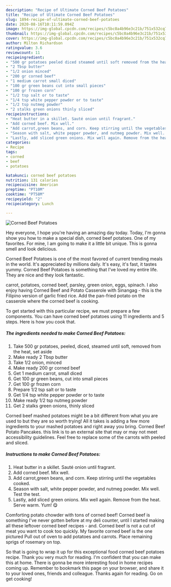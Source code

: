 ```yaml
---
description: "Recipe of Ultimate Corned Beef Potatoes"
title: "Recipe of Ultimate Corned Beef Potatoes"
slug: 1894-recipe-of-ultimate-corned-beef-potatoes
date: 2020-08-16T10:11:59.094Z
image: https://img-global.cpcdn.com/recipes/c5bc0a4b96e3c21b/751x532cq70/corned-beef-potatoes-recipe-main-photo.jpg
thumbnail: https://img-global.cpcdn.com/recipes/c5bc0a4b96e3c21b/751x532cq70/corned-beef-potatoes-recipe-main-photo.jpg
cover: https://img-global.cpcdn.com/recipes/c5bc0a4b96e3c21b/751x532cq70/corned-beef-potatoes-recipe-main-photo.jpg
author: Milton Richardson
ratingvalue: 3.6
reviewcount: 11
recipeingredient:
- "500 gr potatoes peeled diced steamed until soft removed from the heat set aside"
- "2 Tbsp butter"
- "1/2 onion minced"
- "200 gr corned beef"
- "1 medium carrot small diced"
- "100 gr green beans cut into small pieces"
- "100 gr frozen corn"
- "1/2 tsp salt or to taste"
- "1/4 tsp white pepper powder or to taste"
- "1/2 tsp nutmeg powder"
- "2 stalks green onions thinly sliced"
recipeinstructions:
- "Heat butter in a skillet. Sauté onion until fragrant."
- "Add corned beef. Mix well."
- "Add carrot,green beans, and corn. Keep stirring until the vegetables cooked."
- "Season with salt, white pepper powder, and nutmeg powder. Mix well. Test the test."
- "Lastly, add sliced green onions. Mix well again. Remove from the heat. Serve warm. Yum! 😋"
categories:
- Recipe
tags:
- corned
- beef
- potatoes

katakunci: corned beef potatoes 
nutrition: 131 calories
recipecuisine: American
preptime: "PT10M"
cooktime: "PT58M"
recipeyield: "2"
recipecategory: Lunch

---
```



![Corned Beef Potatoes](https://img-global.cpcdn.com/recipes/c5bc0a4b96e3c21b/751x532cq70/corned-beef-potatoes-recipe-main-photo.jpg)

Hey everyone, I hope you're having an amazing day today. Today, I'm gonna show you how to make a special dish, corned beef potatoes. One of my favorites. For mine, I am going to make it a little bit unique. This is gonna smell and look delicious.

Corned Beef Potatoes is one of the most favored of current trending meals in the world. It's appreciated by millions daily. It's easy, it's fast, it tastes yummy. Corned Beef Potatoes is something that I've loved my entire life. They are nice and they look fantastic.

carrot, potatoes, corned beef, parsley, green onion, eggs, spinach. I also enjoy having Corned Beef and Potato Casserole with Sinangag - this is the Filipino version of garlic fried rice. Add the pan-fried potato on the casserole where the corned beef is cooking.


To get started with this particular recipe, we must prepare a few components. You can have corned beef potatoes using 11 ingredients and 5 steps. Here is how you cook that.

<!--inarticleads1-->

##### The ingredients needed to make Corned Beef Potatoes:

1. Take 500 gr potatoes, peeled, diced, steamed until soft, removed from the heat, set aside
1. Make ready 2 Tbsp butter
1. Take 1/2 onion, minced
1. Make ready 200 gr corned beef
1. Get 1 medium carrot, small diced
1. Get 100 gr green beans, cut into small pieces
1. Get 100 gr frozen corn
1. Prepare 1/2 tsp salt or to taste
1. Get 1/4 tsp white pepper powder or to taste
1. Make ready 1/2 tsp nutmeg powder
1. Get 2 stalks green onions, thinly sliced


Corned beef mashed potatoes might be a bit different from what you are used to but they are so worth trying! All it takes is adding a few more ingredients to your mashed potatoes and right away you bring. Corned Beef Potato Pancakes. this link is to an external site that may or may not meet accessibility guidelines. Feel free to replace some of the carrots with peeled and sliced. 

<!--inarticleads2-->

##### Instructions to make Corned Beef Potatoes:

1. Heat butter in a skillet. Sauté onion until fragrant.
1. Add corned beef. Mix well.
1. Add carrot,green beans, and corn. Keep stirring until the vegetables cooked.
1. Season with salt, white pepper powder, and nutmeg powder. Mix well. Test the test.
1. Lastly, add sliced green onions. Mix well again. Remove from the heat. Serve warm. Yum! 😋


Comforting potato chowder with tons of corned beef! Corned beef is something I&#39;ve never gotten before at my deli counter, until I started making all these leftover corned beef recipes - and. Corned beef is not a cut of meat you want to cook too quickly. My favorite corned beef is the one pictured Pull out of oven to add potatoes and carrots. Place remaining sprigs of rosemary on top. 

So that is going to wrap it up for this exceptional food corned beef potatoes recipe. Thank you very much for reading. I'm confident that you can make this at home. There is gonna be more interesting food in home recipes coming up. Remember to bookmark this page on your browser, and share it to your loved ones, friends and colleague. Thanks again for reading. Go on get cooking!
